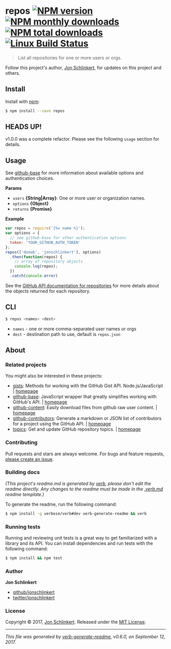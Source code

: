 # repos [![NPM version](https://img.shields.io/npm/v/repos.svg?style=flat)](https://www.npmjs.com/package/repos) [![NPM monthly downloads](https://img.shields.io/npm/dm/repos.svg?style=flat)](https://npmjs.org/package/repos) [![NPM total downloads](https://img.shields.io/npm/dt/repos.svg?style=flat)](https://npmjs.org/package/repos) [![Linux Build Status](https://img.shields.io/travis/jonschlinkert/repos.svg?style=flat&label=Travis)](https://travis-ci.org/jonschlinkert/repos)

> List all repositories for one or more users or orgs.

Follow this project's author, [Jon Schlinkert](https://github.com/jonschlinkert), for updates on this project and others.

## Install

Install with [npm](https://www.npmjs.com/):

```sh
$ npm install --save repos
```

## HEADS UP!

v1.0.0 was a complete refactor. Please see the following `usage` section for details.

## Usage

See [github-base](https://github.com/jonschlinkert/github-base) for more information about available options and authentication choices.

**Params**

* `users` **{String|Array}**: One or more user or organization names.
* `options` **{Object}**
* `returns` **{Promise}**

**Example**

```js
var repos = require('{%= name %}');
var options = {
  // see github-base for other authentication options
  token: 'YOUR_GITHUB_AUTH_TOKEN'
};
repos(['doowb', 'jonschlinkert'], options)
  .then(function(repos) {
    // array of repository objects
    console.log(repos);
  })
  .catch(console.error)
```

See the [GitHub API documentation for repositories](https://developer.github.com/v3/repos/) for more details about the objects returned for each repository.

## CLI

```sh
$ repos <names> <dest>
```

* `names` - one or more comma-separated user names or orgs
* `dest` - destination path to use, default is `repos.json`

## About

### Related projects

You might also be interested in these projects:

* [gists](https://www.npmjs.com/package/gists): Methods for working with the GitHub Gist API. Node.js/JavaScript | [homepage](https://github.com/jonschlinkert/gists "Methods for working with the GitHub Gist API. Node.js/JavaScript")
* [github-base](https://www.npmjs.com/package/github-base): JavaScript wrapper that greatly simplifies working with GitHub's API. | [homepage](https://github.com/jonschlinkert/github-base "JavaScript wrapper that greatly simplifies working with GitHub's API.")
* [github-content](https://www.npmjs.com/package/github-content): Easily download files from github raw user content. | [homepage](https://github.com/doowb/github-content "Easily download files from github raw user content.")
* [github-contributors](https://www.npmjs.com/package/github-contributors): Generate a markdown or JSON list of contributors for a project using the GitHub API. | [homepage](https://github.com/jonschlinkert/github-contributors "Generate a markdown or JSON list of contributors for a project using the GitHub API.")
* [topics](https://www.npmjs.com/package/topics): Get and update GitHub repository topics. | [homepage](https://github.com/jonschlinkert/topics "Get and update GitHub repository topics.")

### Contributing

Pull requests and stars are always welcome. For bugs and feature requests, [please create an issue](../../issues/new).

### Building docs

_(This project's readme.md is generated by [verb](https://github.com/verbose/verb-generate-readme), please don't edit the readme directly. Any changes to the readme must be made in the [.verb.md](.verb.md) readme template.)_

To generate the readme, run the following command:

```sh
$ npm install -g verbose/verb#dev verb-generate-readme && verb
```

### Running tests

Running and reviewing unit tests is a great way to get familiarized with a library and its API. You can install dependencies and run tests with the following command:

```sh
$ npm install && npm test
```

### Author

**Jon Schlinkert**

* [github/jonschlinkert](https://github.com/jonschlinkert)
* [twitter/jonschlinkert](https://twitter.com/jonschlinkert)

### License

Copyright © 2017, [Jon Schlinkert](https://github.com/jonschlinkert).
Released under the [MIT License](LICENSE).

***

_This file was generated by [verb-generate-readme](https://github.com/verbose/verb-generate-readme), v0.6.0, on September 12, 2017._